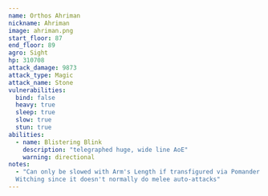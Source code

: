 ```yaml
---
name: Orthos Ahriman
nickname: Ahriman
image: ahriman.png
start_floor: 87
end_floor: 89
agro: Sight
hp: 310708
attack_damage: 9873
attack_type: Magic
attack_name: Stone
vulnerabilities:
  bind: false
  heavy: true
  sleep: true
  slow: true
  stun: true
abilities:
  - name: Blistering Blink
    description: "telegraphed huge, wide line AoE"
    warning: directional
notes:
  - "Can only be slowed with Arm's Length if transfigured via Pomander of
  Witching since it doesn't normally do melee auto-attacks"
---
```

